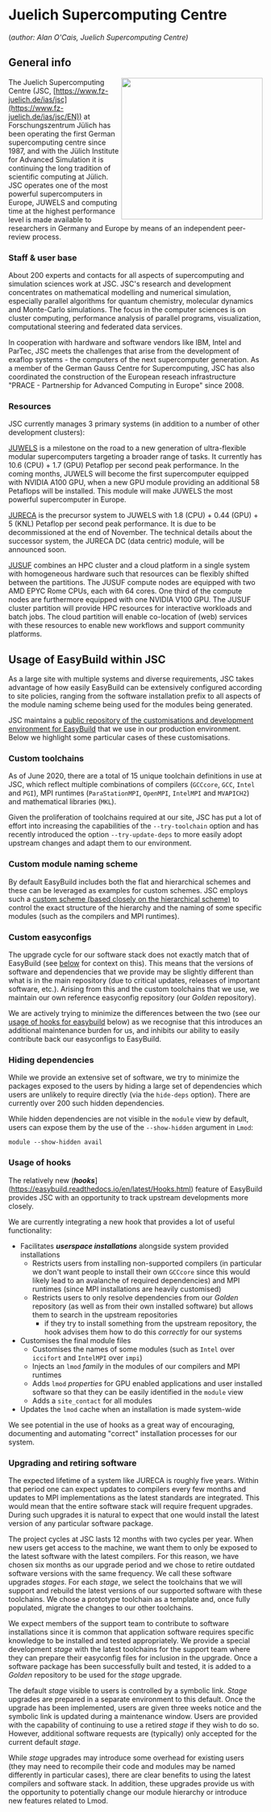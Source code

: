 # Juelich Supercomputing Centre

(*author: Alan O'Cais, Juelich Supercomputing Centre)*

## General info

<img src="https://boegel.github.io/easybuild-tutorial/img/jsc.jpg" style="float:right" width="280px"/>

The Juelich Supercomputing Centre 
(JSC, [https://www.fz-juelich.de/ias/jsc](https://www.fz-juelich.de/ias/jsc/EN)) at 
Forschungszentrum Jülich has been operating the first German supercomputing centre since
1987, and with the Jülich Institute for Advanced Simulation it is continuing the long
tradition of scientific computing at Jülich. JSC operates one of the most powerful
supercomputers in Europe, JUWELS and computing time at the highest performance
level is made available to researchers in Germany and Europe by means of an independent
peer-review process.

### Staff & user base

About 200 experts and contacts for all aspects of supercomputing and simulation sciences
work at JSC. JSC's research and development concentrates on mathematical modelling and
numerical simulation, especially parallel algorithms for quantum chemistry, molecular
dynamics and
Monte-Carlo simulations. The focus in the computer sciences is on cluster computing,
performance analysis of parallel programs, visualization, computational steering and
federated data services.

In cooperation with hardware and software vendors like IBM, Intel and ParTec,
JSC meets the challenges that arise from the development of exaflop systems - the
computers of the next supercomputer generation. As a member of the German Gauss Centre
for Supercomputing, JSC has also coordinated the construction
of the European reseach infrastructure "PRACE - Partnership for Advanced Computing in
Europe" since 2008.

### Resources

JSC currently manages 3 primary systems (in addition to a
number of other development clusters):

[JUWELS](https://www.fz-juelich.de/ias/jsc/EN/Expertise/Supercomputers/JUWELS/Configuration/Configuration_node.html)
is a milestone on the road to a new generation of ultra-flexible modular supercomputers
targeting a broader range of tasks. It currently has 10.6 (CPU) + 1.7 (GPU) Petaflop per
second peak performance. In the coming months, JUWELS will become the first
supercomputer equipped with NVIDIA A100 GPU, when a new GPU module providing an
additional 58 Petaflops will be installed. This module will make JUWELS the most
powerful supercomputer in Europe.

[JURECA](https://www.fz-juelich.de/ias/jsc/EN/Expertise/Supercomputers/JURECA/Configuration/Configuration_node.html)
is the precursor system to JUWELS with 1.8 (CPU) + 0.44 (GPU) + 5 (KNL) Petaflop per
second peak performance. It is due to be decommissioned at the end of November. The
technical details about the successor system, the JURECA DC (data centric) module,
will be announced soon.

[JUSUF](https://www.fz-juelich.de/ias/jsc/EN/Expertise/Supercomputers/JUSUF/Configuration/Configuration_node.html)
combines an HPC cluster and a cloud platform in a single system with homogeneous
hardware such that resources can be flexibly shifted between the partitions. The JUSUF
compute nodes are equipped with two AMD EPYC Rome CPUs, each with 64 cores. One third of
the compute nodes are furthermore equipped with one NVIDIA V100
GPU. The JUSUF cluster partition will provide HPC resources for interactive workloads
and batch jobs. The cloud partition will enable co-location of (web) services with these
resources to enable new workflows and support community platforms.

## Usage of EasyBuild within JSC

As a large site with multiple systems and diverse requirements, JSC takes advantage of
how easily EasyBuild
can be extensively configured according to site policies, ranging from the software
installation prefix to
all aspects of the module naming scheme being used for the modules being generated.

JSC maintains a [public repository of the customisations and development environment
for EasyBuild](https://github.com/easybuilders/JSC) that we use in our production
environment. Below we highlight some particular cases of these customisations.

### Custom toolchains

As of June 2020,
there are a total of 15 unique toolchain definitions in use at JSC, which reflect
multiple
combinations of compilers (`GCCcore`, `GCC`, `Intel` and `PGI`),
MPI runtimes (`ParaStationMPI`, `OpenMPI`, `IntelMPI` and `MVAPICH2`)
and mathematical libraries (`MKL`).

Given the proliferation of toolchains required at our site, JSC has put a lot of effort
into increasing the capabilities of the `--try-toolchain` option and has recently
introduced the option
`--try-update-deps` to more easily adopt upstream changes and adapt them to our
environment. 

### Custom module naming scheme

By default
EasyBuild includes both the flat and hierarchical schemes
and these can be leveraged as examples for custom schemes.
JSC employs such a
[custom scheme (based closely on the hierarchical
scheme)](https://github.com/easybuilders/JSC/blob/master/Custom_MNS/2019a/flexible_custom_hierarchical_mns.py)
to control the exact structure of the
hierarchy and the naming of some specific modules (such as
the compilers and MPI runtimes).

### Custom easyconfigs

The upgrade cycle for our software stack does not exactly match that of EasyBuild (see
[below](#upgrading-and-retiring-software) for context on this). This means that the
versions of software and dependencies that we provide may be slightly different than
what is in the main repository (due to critical updates, releases of important software,
etc.). Arising from this and the
custom toolchains that we use, we maintain our own reference easyconfig repository (our
*Golden* repository).

We are actively trying to minimize the differences between the two (see our
[usage of hooks for easybuild](#usage-of-hooks) below) as we recognise that this
introduces an additional maintenance burden for us, and inhibits our ability to
easily contribute back our easyconfigs to EasyBuild.

### Hiding dependencies

While we provide an extensive set of software, we try to minimize the packages exposed
to the users by hiding a large set of dependencies which users
are unlikely to require directly (via the `hide-deps` option). There are currently
over 200 such hidden dependencies.  

While hidden dependencies are not visible in the `module` view by default, users can
expose them by the use of the `--show-hidden` argument in `Lmod`:
```shell
module --show-hidden avail
``` 

### Usage of hooks

The relatively new (***hooks***](https://easybuild.readthedocs.io/en/latest/Hooks.html)
feature of EasyBuild provides JSC with an opportunity to
track upstream developments more closely.

We are currently integrating a new hook that provides a lot of useful functionality:

* Facilitates ***userspace installations*** alongside system provided installations
  * Restricts users from installing non-supported compilers (in particular we don't want
    people to install their own `GCCcore` since this would likely lead to an avalanche
    of required dependencies) and MPI runtimes (since MPI installations
    are heavily customised)
  * Restricts users to only resolve dependencies from our *Golden* repository (as well
    as from
    their own installed software) but allows them to search in the upstream repositories
    * if they try to install something from the upstream repository, the hook advises
      them how to do this *correctly* for our systems
* Customises the final module files
  * Customises the names of some modules (such as `Intel` over `iccifort` and
    `IntelMPI` over `impi`)
  * Injects an `lmod` *family* in the modules of our compilers and MPI runtimes
  * Adds `lmod` *properties* for GPU enabled applications and user installed software so
    that they can be easily identified in the `module` view
  * Adds a `site_contact` for all modules
* Updates the `lmod` cache when an installation is made system-wide

We see potential in the use of hooks as a great way of encouraging, documenting and
automating "correct" installation processes for our system.

### Upgrading and retiring software

The expected lifetime of a system like JURECA is roughly five years.
Within that period one can expect updates to compilers every
few months and updates to MPI implementations as the latest
standards are integrated. This would mean that the entire
software stack will require frequent upgrades. During such
upgrades it is natural to expect that one would install the latest
version of any particular software package.

The project cycles at JSC lasts 12 months with two
cycles per year. When new users get access to the machine,
we want them to only be exposed to the latest software with the
latest compilers. For this reason, we have chosen six months
as our upgrade period and we chose to retire outdated software
versions with the same frequency. We call these software
upgrades *stages*. For each *stage*, we select the toolchains that
we will support and rebuild the latest versions of our supported
software with these toolchains. We chose a prototype toolchain
as a template and, once fully populated, migrate the changes
to our other toolchains.

We expect members of the support team to contribute to
software installations since it is common that application
software requires specific knowledge to be installed and tested
appropriately. We provide a special development *stage* with the
latest toolchains for the support team where they can prepare
their easyconfig files for inclusion in the upgrade. Once a
software package has been successfully built and tested, it is
added to a *Golden* repository to be used for the *stage* upgrade.

The default *stage* visible to users is controlled by a symbolic
link. *Stage* upgrades are prepared in a separate environment
to this default. Once the upgrade has been implemented, users
are given three weeks notice and the symbolic link is updated
during a maintenance window. Users are provided with the
capability of continuing to use a retired *stage* if they wish
to do so. However, additional software requests are (typically)
only accepted for the current default *stage*.

While *stage* upgrades may introduce some overhead for
existing users (they may need to recompile their code and
modules may be named differently in particular cases), there
are clear benefits to using the latest compilers and software
stack. In addition, these upgrades provide us with the opportunity
to potentially change our module hierarchy or introduce
new features related to Lmod.

